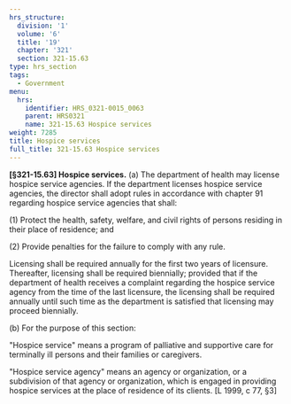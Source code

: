 ```yaml
---
hrs_structure:
  division: '1'
  volume: '6'
  title: '19'
  chapter: '321'
  section: 321-15.63
type: hrs_section
tags:
  - Government
menu:
  hrs:
    identifier: HRS_0321-0015_0063
    parent: HRS0321
    name: 321-15.63 Hospice services
weight: 7285
title: Hospice services
full_title: 321-15.63 Hospice services
---
```

**[§321-15.63] Hospice services.** (a) The department of health may license hospice service agencies. If the department licenses hospice service agencies, the director shall adopt rules in accordance with chapter 91 regarding hospice service agencies that shall:

(1) Protect the health, safety, welfare, and civil rights of persons residing in their place of residence; and

(2) Provide penalties for the failure to comply with any rule.

Licensing shall be required annually for the first two years of licensure. Thereafter, licensing shall be required biennially; provided that if the department of health receives a complaint regarding the hospice service agency from the time of the last licensure, the licensing shall be required annually until such time as the department is satisfied that licensing may proceed biennially.

(b) For the purpose of this section:

"Hospice service" means a program of palliative and supportive care for terminally ill persons and their families or caregivers.

"Hospice service agency" means an agency or organization, or a subdivision of that agency or organization, which is engaged in providing hospice services at the place of residence of its clients. [L 1999, c 77, §3]